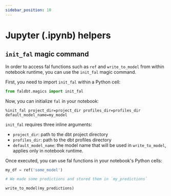 ```yaml
---
sidebar_position: 10
---
```


# Jupyter (.ipynb) helpers

## `init_fal` magic command
In order to access fal functions such as `ref` and `write_to_model` from within notebook runtime, you can use the `init_fal` magic command. 

First, you need to import `init_fal` within a Python cell:

```python
from faldbt.magics import init_fal
```

Now, you can initialize `fal` in your notebook:

```
%init_fal project_dir=project_dir profiles_dir=profiles_dir default_model_name=my_model
```

`init_fal` requires three inline arguments:

- `project_dir`: path to the dbt project directory
- `profiles_dir`: path to the dbt profiles directory
- `default_model_name`: the model name that will be used in `write_to_model`, applies only in notebook runtime.

Once executed, you can use fal functions in your notebook's Python cells:

```python
my_df = ref('some_model')

# We made some predictions and stored them in `my_predictions`

write_to_model(my_predictions)
```
